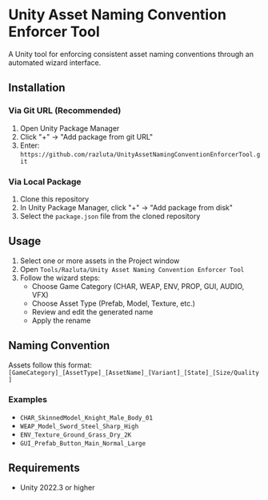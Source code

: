 # Unity Asset Naming Convention Enforcer Tool

A Unity tool for enforcing consistent asset naming conventions through an automated wizard interface.

## Installation

### Via Git URL (Recommended)
1. Open Unity Package Manager
2. Click "+" → "Add package from git URL"
3. Enter: `https://github.com/razluta/UnityAssetNamingConventionEnforcerTool.git`

### Via Local Package
1. Clone this repository
2. In Unity Package Manager, click "+" → "Add package from disk"
3. Select the `package.json` file from the cloned repository

## Usage

1. Select one or more assets in the Project window
2. Open `Tools/Razluta/Unity Asset Naming Convention Enforcer Tool`
3. Follow the wizard steps:
    - Choose Game Category (CHAR, WEAP, ENV, PROP, GUI, AUDIO, VFX)
    - Choose Asset Type (Prefab, Model, Texture, etc.)
    - Review and edit the generated name
    - Apply the rename

## Naming Convention

Assets follow this format: `[GameCategory]_[AssetType]_[AssetName]_[Variant]_[State]_[Size/Quality]`

### Examples
- `CHAR_SkinnedModel_Knight_Male_Body_01`
- `WEAP_Model_Sword_Steel_Sharp_High`
- `ENV_Texture_Ground_Grass_Dry_2K`
- `GUI_Prefab_Button_Main_Normal_Large`

## Requirements

- Unity 2022.3 or higher